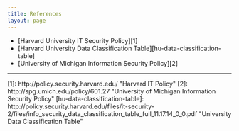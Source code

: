 ```yaml
---
title: References
layout: page
---
```

<!-- <section>
	<header>
		<h1>References</h1>
	</header> -->

  * [Harvard University IT Security Policy][1]
  * [Harvard University Data Classification Table][hu-data-classification-table]
  * [University of Michigan Information Security Policy][2]

<!-- </section> -->



<hr>
[1]: http://policy.security.harvard.edu/ "Harvard IT Policy"
[2]: http://spg.umich.edu/policy/601.27 "University of Michigan Information Security Policy"
[hu-data-classification-table]: http://policy.security.harvard.edu/files/it-security-2/files/info_security_data_classification_table_full_11.17.14_0_0.pdf "University Data Classification Table"